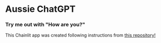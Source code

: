# Aussie ChatGPT 
### Try me out with "How are you?"  
This Chainlit app was created following instructions from [this repository!](https://github.com/AI-Maker-Space/Beyond-ChatGPT)
